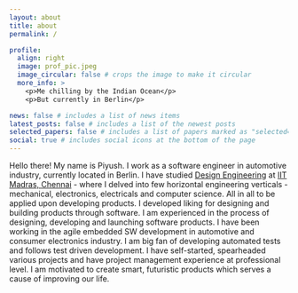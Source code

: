 ```yaml
---
layout: about
title: about
permalink: /

profile:
  align: right
  image: prof_pic.jpeg
  image_circular: false # crops the image to make it circular
  more_info: >
    <p>Me chilling by the Indian Ocean</p>
    <p>But currently in Berlin</p>

news: false # includes a list of news items
latest_posts: false # includes a list of the newest posts
selected_papers: false # includes a list of papers marked as "selected={true}"
social: true # includes social icons at the bottom of the page
---
```


Hello there! My name is Piyush. I work as a software engineer in automotive industry, currently located in Berlin. I have studied [Design Engineering](https://ed.iitm.ac.in/) at [IIT Madras, Chennai](https://www.iitm.ac.in/) - where I delved into few horizontal engineering verticals - mechanical, electronics, electricals and computer science. All in all to be applied upon developing products. I developed liking for designing and building products through software. I am experienced in the process of designing, developing and launching software products. I have been working in the agile embedded SW development in automotive and consumer electronics industry. I am big fan of developing automated tests and follows test driven development. I have self-started, spearheaded various projects and have project management experience at professional level. I am motivated to create smart, futuristic products which serves a cause of improving our life.
